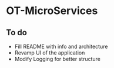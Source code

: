 # OT-MicroServices

## To do
- Fill README with info and architecture
- Revamp UI of the application
- Modify Logging for better structure
